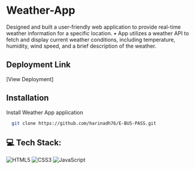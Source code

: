 
# Weather-App

Designed and built a user-friendly web application
to provide real-time weather information for a
specific location.
• App utilizes a weather API to fetch and display
current weather conditions, including temperature,
humidity, wind speed, and a brief description of the
weather.

## Deployment Link

[View Deployment]






## Installation

Install Weather App application
```bash
  git clone https://github.com/harinadh76/E-BUS-PASS.git
```


## 💻 Tech Stack:
![HTML5](https://img.shields.io/badge/html5-%23E34F26.svg?style=for-the-badge&logo=html5&logoColor=white) ![CSS3](https://img.shields.io/badge/css3-%231572B6.svg?style=for-the-badge&logo=css3&logoColor=white) ![JavaScript](https://img.shields.io/badge/javascript-%23323330.svg?style=for-the-badge&logo=javascript&logoColor=%23F7DF1E)

